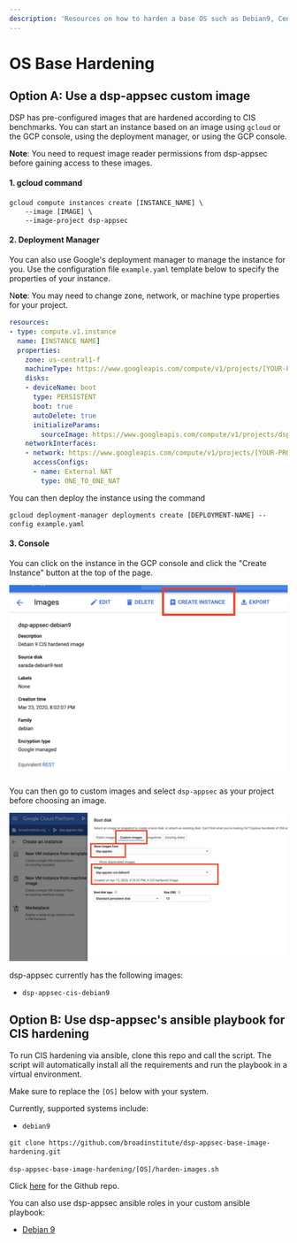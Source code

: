 ```yaml
---
description: 'Resources on how to harden a base OS such as Debian9, CentOS 8 etc.'
---
```


# OS Base Hardening

## Option A: Use a dsp-appsec custom image

DSP has pre-configured images that are hardened according to CIS benchmarks. You can start an instance based on an image using `gcloud` or the GCP console, using the deployment manager, or using the GCP console. 

**Note**: You need to request image reader permissions from dsp-appsec before gaining access to these images.

#### 1. gcloud command

```text
gcloud compute instances create [INSTANCE_NAME] \
    --image [IMAGE] \
    --image-project dsp-appsec
```

#### 2. Deployment Manager

You can also use Google's deployment manager to manage the instance for you. Use the configuration file  `example.yaml` template below to specify the properties of your instance.

N**ote**: You may need to change zone, network, or machine type properties for your project.

```yaml
resources:
- type: compute.v1.instance
  name: [INSTANCE NAME]
  properties:
    zone: us-central1-f
    machineType: https://www.googleapis.com/compute/v1/projects/[YOUR-PROJECT]/zones/us-central1-f/machineTypes/f1-micro
    disks:
    - deviceName: boot
      type: PERSISTENT
      boot: true
      autoDelete: true
      initializeParams:
        sourceImage: https://www.googleapis.com/compute/v1/projects/dsp-appsec/global/images/[CIS-IMAGE]
    networkInterfaces:
    - network: https://www.googleapis.com/compute/v1/projects/[YOUR-PROJECT]/global/networks/default
      accessConfigs:
      - name: External NAT
        type: ONE_TO_ONE_NAT
```

You can then deploy the instance using the command

```text
gcloud deployment-manager deployments create [DEPLOYMENT-NAME] --config example.yaml
```

#### 3. Console

You can click on the instance in the GCP console and click the "Create Instance" button at the top of the page.

![You can create a hardened instance from a dsp-appsec image.](../.gitbook/assets/screen-shot-2020-03-23-at-8.03.04-pm.png)

You can then go to custom images and select `dsp-appsec` as your project before choosing an image.

![Choosing a custom CIS hardened image.](../.gitbook/assets/screen-shot-2020-04-15-at-4.34.50-pm.png)

dsp-appsec currently has the following images:

* `dsp-appsec-cis-debian9`

## Option B: Use dsp-appsec's ansible playbook for CIS hardening

To run CIS hardening via ansible, clone this repo and call the script. The script will automatically install all the requirements and run the playbook in a virtual environment.

Make sure to replace the `[OS]` below with your system.

Currently, supported systems include:

* `debian9`

```text
git clone https://github.com/broadinstitute/dsp-appsec-base-image-hardening.git

dsp-appsec-base-image-hardening/[OS]/harden-images.sh
```

Click [here](https://github.com/broadinstitute/dsp-appsec-base-image-hardening) for the Github repo.

You can also use dsp-appsec ansible roles in your custom ansible playbook:

* [Debian 9](https://github.com/broadinstitute/dsp-appsec-debian9-hardening-role)


